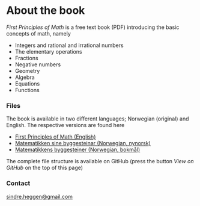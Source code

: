 # About the book

_First Principles of Math_ is a free text book (PDF) introducing the basic concepts of math, namely

- Integers and rational and irrational numbers
- The elementary operations
- Fractions
- Negative numbers
- Geometry
- Algebra
- Equations
- Functions

### Files

The book is available in two different languages; Norwegian (original) and English. The respective versions are found here

- [First Principles of Math (English)](https://github.com/sindrsh/FirstPrinciplesOfMath/blob/master/FP_eng.pdf)
- [Matematikken sine byggesteinar (Norwegian, nynorsk)](https://github.com/sindrsh/FirstPrinciplesOfMath/blob/master/MB.pdf)
- [Matematikkens byggesteiner (Norwegian, bokmål)](https://github.com/sindrsh/FirstPrinciplesOfMath/blob/master/MB_bm.pdf) 


The complete file structure is available on GitHub (press the button _View on GitHub_ on the top of this page)


### Contact
sindre.heggen@gmail.com
